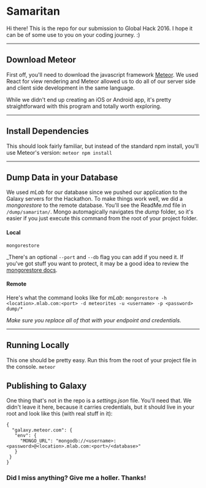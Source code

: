 # Samaritan
Hi there! This is the repo for our submission to Global Hack 2016. I hope it can be of some use to you on your coding journey. :)

-----------

## Download Meteor
First off, you'll need to download the javascript framework [Meteor](https://www.meteor.com/). We used React for view rendering and Meteor allowed us to do all of our server side and client side development in the same language.

While we didn't end up creating an iOS or Android app, it's pretty straightforward with this program and totally worth exploring.

-----------

## Install Dependencies
This should look fairly familiar, but instead of the standard npm install, you'll use Meteor's version:
`meteor npm install`

-----------

## Dump Data in your Database
We used *mLab* for our database since we pushed our application to the Galaxy servers for the Hackathon. To make things work well, we did a _mongorestore_ to the remote database. You'll see the ReadMe.md file in `/dump/samaritan/`. Mongo automagically navigates the _dump_ folder, so it's easier if you just execute this command from the root of your project folder. 

#### Local
`mongorestore`

_There's an optional `--port` and `--db` flag you can add if you need it. If you've got stuff you want to protect, it may be a good idea to review the [mongorestore docs](https://docs.mongodb.com/manual/tutorial/backup-and-restore-tools/).

#### Remote
Here's what the command looks like for *mLab*:
`mongorestore -h <location>.mlab.com:<port> -d meteorites -u <username> -p <password> dump/*`

_Make sure you replace all of that with your endpoint and credentials._

-----------

## Running Locally
This one should be pretty easy. Run this from the root of your project file in the console.
`meteor`


## Publishing to Galaxy
One thing that's not in the repo is a _settings.json_ file. You'll need that. We didn't leave it here, because it carries credentials, but it should live in your root and look like this (with real stuff in it):
```
{
  "galaxy.meteor.com": {
   "env": {
     "MONGO_URL": "mongodb://<username>:<password>@<location>.mlab.com:<port>/<database>"
   }
 }
}
```

### Did I miss anything? Give me a holler. Thanks!